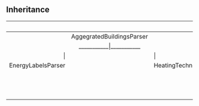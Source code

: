 ## Inheritance

|  |||Parser|||||
|---:|:-------------:|:--|---------------|---------------:|:---:|---|---|
| |AggegratedBuildingsParser |||| AssetParser | ||
||\_\_\_\_\_\_\_\_\_\_\_\|\_\_\_\_\_\_\_\_\_\_\_||||\_\_\_\_\_\_\_\_\_\_\_\|\_\_\_\_\_\_\_\_\_\_\_||||
| \| | |\| | | \| | |\||||
| EnergyLabelsParser | |HeatingTechnologiesParser | | RooftopPVParser   | |CapacityParser   |||
|  | | | |  | \_\_\_\_\_\_\_\_\_\_\_\_\_\_\_\_\_\_\_\_\_\_ | \||
|  | | | | \| | \| | \||
|  | | | | CHPParser | VolumeParser | VolatileParser|
